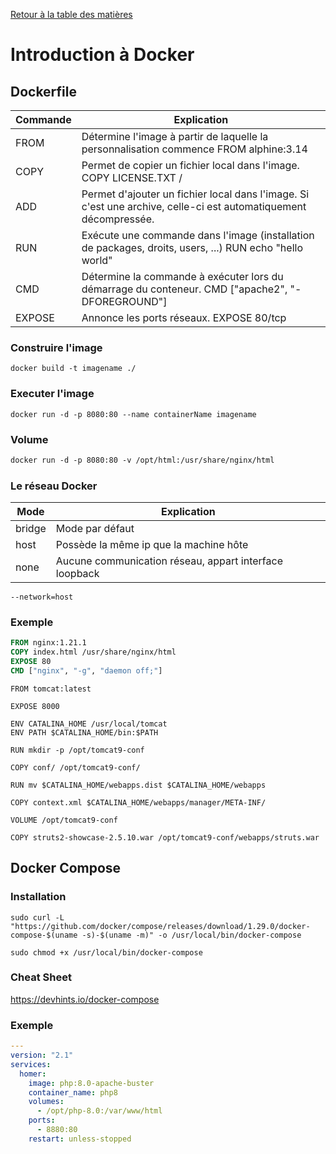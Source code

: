 [Retour à la table des matières](../README.md)

# Introduction à Docker

## Dockerfile

| Commande | Explication |
| - | - |
| FROM | Détermine l'image à partir de laquelle la personnalisation commence FROM alphine:3.14 |
| COPY | Permet de copier un fichier local dans l'image. COPY LICENSE.TXT / |
| ADD | Permet d'ajouter un fichier local dans l'image. Si c'est une archive, celle-ci est automatiquement décompressée. |
| RUN | Exécute une commande dans l'image (installation de packages, droits, users, ...) RUN echo "hello world" |
| CMD | Détermine la commande à exécuter lors du démarrage du conteneur. CMD ["apache2", "-DFOREGROUND"] |
| EXPOSE | Annonce les ports réseaux. EXPOSE 80/tcp |

### Construire l'image

```
docker build -t imagename ./
```

### Executer l'image

```
docker run -d -p 8080:80 --name containerName imagename
```

### Volume

```dockerfile
docker run -d -p 8080:80 -v /opt/html:/usr/share/nginx/html
```

### Le réseau Docker

| Mode | Explication |
| - | - |
| bridge | Mode par défaut |
| host | Possède la même ip que la machine hôte |
| none | Aucune communication réseau, appart interface loopback |

```
--network=host
```

### Exemple

```dockerfile
FROM nginx:1.21.1
COPY index.html /usr/share/nginx/html
EXPOSE 80
CMD ["nginx", "-g", "daemon off;"]
```

```
FROM tomcat:latest

EXPOSE 8000

ENV CATALINA_HOME /usr/local/tomcat
ENV PATH $CATALINA_HOME/bin:$PATH

RUN mkdir -p /opt/tomcat9-conf

COPY conf/ /opt/tomcat9-conf/

RUN mv $CATALINA_HOME/webapps.dist $CATALINA_HOME/webapps

COPY context.xml $CATALINA_HOME/webapps/manager/META-INF/

VOLUME /opt/tomcat9-conf

COPY struts2-showcase-2.5.10.war /opt/tomcat9-conf/webapps/struts.war
```

## Docker Compose

### Installation

```
sudo curl -L "https://github.com/docker/compose/releases/download/1.29.0/docker-compose-$(uname -s)-$(uname -m)" -o /usr/local/bin/docker-compose
```

```
sudo chmod +x /usr/local/bin/docker-compose
```

### Cheat Sheet

https://devhints.io/docker-compose

### Exemple

```yaml
---
version: "2.1"
services:
  homer:
    image: php:8.0-apache-buster
    container_name: php8
    volumes:
      - /opt/php-8.0:/var/www/html
    ports:
      - 8880:80
    restart: unless-stopped
```